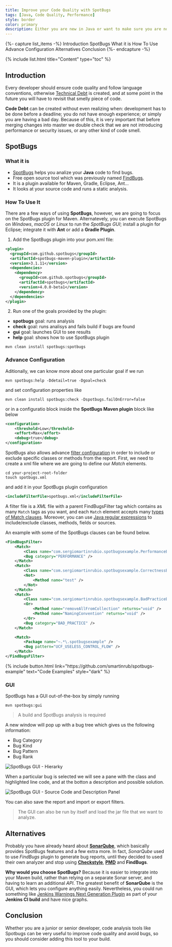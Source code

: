 ```yaml
---
title: Improve your Code Quality with SpotBugs
tags: [Java, Code Quality, Performance]
style: border
color: primary
description: Either you are new in Java or want to make sure you are not introducing new bugs, learn how to use SpotBugs.
---
```


{%- capture list_items -%}
Introduction
SpotBugs
What it is
How To Use
Advance Configuration
Alternatives
Conclusion
{%- endcapture -%}

{% include list.html title="Content" type="toc" %}

## Introduction

Every developer should ensure code quality and follow language conventions, otherwise [Technical Debt](https://medium.com/existek/what-is-technical-debt-and-how-to-calculate-it-80193e4e746d) is created, and at some point in the future you will have to revisit that smelly piece of code.

**Code Debt** can be created without even realizing when: development has to be done before a deadline; you do not have enough experience; or simply you are having a bad day. Because of this, it is very important that before merging changes into master we double check that we are not introducing performance or security issues, or any other kind of code smell.

## SpotBugs

### What it is

- [SpotBugs](https://spotbugs.github.io/) helps you analize your **Java** code to find bugs.
- Free open source tool which was previously named [FindBugs](http://findbugs.sourceforge.net/).
- It is a plugin available for Maven, Gradle, Eclipse, Ant...
- It looks at your source code and runs a static analysis.

### How To Use It

There are a few ways of using **SpotBugs**, however, we are going to focus on the SpotBugs plugin for Maven. Alternatevely, you can execute SpotBugs on _Windows_, _macOS_ or _Linux_ to run the _SpotBugs GUI_; install a plugin for Eclipse; integrate it with **Ant** or add a **Gradle Plugin**.

1. Add the SpotBugs plugin into your pom.xml file:

```xml
<plugin>
  <groupId>com.github.spotbugs</groupId>
  <artifactId>spotbugs-maven-plugin</artifactId>
  <version>3.1.11</version>
  <dependencies>
    <dependency>
      <groupId>com.github.spotbugs</groupId>
      <artifactId>spotbugs</artifactId>
      <version>4.0.0-beta1</version>
    </dependency>
  </dependencies>
</plugin>
```

2. Run one of the goals provided by the plugin:

- **spotbugs** goal: runs analysis
- **check** goal: runs analisys and fails build if bugs are found
- **gui** goal: launches GUI to see results
- **help** goal: shows how to use SpotBugs plugin

```shell
mvn clean install spotbugs:spotbugs
```

### Advance Configuration

Aditionally, we can know more about one particular goal if we run

```shell
mvn spotbugs:help -Ddetail=true -Dgoal=check
```

and set configuration properties like

```shell
mvn clean install spotbugs:check -Dspotbugs.failOnError=false
```

or in a configuratio block inside the **SpotBugs Maven plugin** block like below

```xml
<configuration>
    <threshold>Low</threshold>
    <effort>Max</effort>
    <debug>true</debug>
</configuration>
```

SpotBugs also allows advance [filter configuration](https://spotbugs.readthedocs.io/en/stable/filter.html#) in order to include or exclude specific classes or methods from the report. First, we need to create a xml file where we are going to define our _Match_ elements.

```shell
cd your-project-root-folder
touch spotbugs.xml
```

and add it in your SpotBugs plugin configuration

```xml
<includeFilterFile>spotbugs.xml</includeFilterFile>
```

A filter file is a _XML_ file with a parent FindBugsFilter tag which contains as many `Match` tags as you want, and each `Match` element accepts many [types of Match clauses](https://spotbugs.readthedocs.io/en/stable/filter.html#types-of-match-clauses). Moreover, you can use [Java regular expressions](https://docs.oracle.com/javase/8/docs/api/java/util/regex/Pattern.html) to include/exclude classes, methods, fields or sources.

An example with some of the SpotBugs clauses can be found below.

```xml
<FindBugsFilter>
    <Match>
        <Class name="com.sergiomartinrubio.spotbugsexample.PerformanceBugs" />
        <Bug category="PERFORMANCE" />
    </Match>
    <Match>
        <Class name="com.sergiomartinrubio.spotbugsexample.CorrectnessBugs" />
        <Not>
            <Method name="test" />
        </Not>
    </Match>
    <Match>
        <Class name="com.sergiomartinrubio.spotbugsexample.BadPracticeBugs" />
        <Or>
            <Method name="removeAllFromCollection" returns="void" />
            <Method name="NamingConvention" returns="void" />
        </Or>
        <Bug category="BAD_PRACTICE" />
    </Match>

    <Match>
        <Package name="~.*\.spotbugsexample" />
        <Bug pattern="UCF_USELESS_CONTROL_FLOW" />
    </Match>
</FindBugsFilter>
```

<p class="text-center">
{% include button.html link="https://github.com/smartinrub/spotbugs-example" text="Code Examples" style="dark" %}
</p>

### GUI

SpotBugs has a GUI out-of-the-box by simply running

```shell
mvn spotbugs:gui
```

> A build and SpotBugs analysis is required

A new window will pop up with a bug tree which gives us the following information:
- Bug Category
- Bug Kind
- Bug Pattern
- Bug Rank

![SpotBugs GUI - Hierarky](https://lh3.googleusercontent.com/ANLKz0dfuvd1m0fKUhuUkBCGg5mBbObv0li-eiqbHiXeJpdy5a9N8LfJE5KZY0t0KtKjcb4_FntTYwYCsVUiKFQBVUOdGIPIppwLGokGYtoyhIcsda3J8BURIlDj3XCNao7L8uZm=w2400)

When a particular bug is selected we will see a pane with the class and highlighted line code, and at the botton a description and possible solution.

![SpotBugs GUI - Source Code and Description Panel](https://lh3.googleusercontent.com/_Tr_pt9VWpFMnJFYqwTPncFcaXofAyao5qpfG1veW6pEC0h9pzSDwneraWbY1hF3DaiE2Hb6_7xvnswG6lfoPXNHkp2GjJqtTXfcOg_dhaDOjANqkuYqBcmJGbAT1vIpt3ChiyIY=w2400)

You can also save the report and import or export filters.

> The GUI can also be run by itself and load the jar file that we want to analyze.

## Alternatives

Probably you have already heard about [**SonarQube**](https://www.sonarqube.org/), which basically provides SpotBugs features and a few extra more. In fact, _SonarQube_ used to use _FindBugs_ plugin to generate bug reports, until they decided to used their own analyzer and stop using **[Checkstyle](http://checkstyle.sourceforge.net/)**, **[PMD](https://pmd.github.io/)** and **FindBugs**. 

**Why would you choose SpotBugs?** Because it is easier to integrate into your Maven build, rather than relying on a separate Sonar server, and having to learn an additional _API_. The greatest benefit of **SonarQube** is the GUI, which lets you configure anything easily. Nevertheless, you could run something like [Jenkins Warnings Next Generation Plugin](https://github.com/jenkinsci/warnings-ng-plugin) as part of your **Jenkins CI build** and have nice graphs.

## Conclusion

Whether you are a junior or senior developer, code analysis tools like Spotbugs can be very useful to improve code quality and avoid bugs, so you should consider adding this tool to your build.
